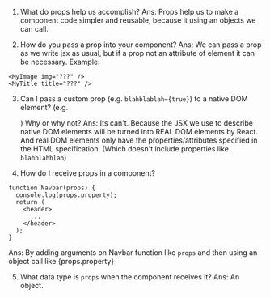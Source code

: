 1. What do props help us accomplish?
  Ans: Props help us to make a component code simpler and reusable, because it using an objects we can call.

2. How do you pass a prop into your component?
  Ans: We can pass a prop as we write jsx as usual, but if a prop not an attribute of element it can be necessary. Example:
  ```
  <MyImage img="???" />
  <MyTitle title="???" />
  ```

3. Can I pass a custom prop (e.g. `blahblablah={true}`) to a native DOM element? (e.g. <div blahblahblah={true}>) Why or why not?
  Ans: Its can't. Because the JSX we use to describe native DOM elements will be turned into REAL DOM elements by React. And real DOM elements only have the properties/attributes specified in the HTML specification. (Which doesn't include properties like `blahblahblah`)

4. How do I receive props in a component?
```
function Navbar(props) {
  console.log(props.property);
  return (
    <header>
      ...
    </header>
  );
}
```
  Ans: By adding arguments on Navbar function like `props` and then using an object call like {props.property}

5. What data type is `props` when the component receives it?
  Ans: An object.